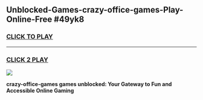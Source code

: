 
## Unblocked-Games-crazy-office-games-Play-Online-Free #49yk8
<h3>
<a href="https://us.freeplayer.one?title=crazy-office-games&ref=10M">CLICK TO PLAY</a></h3>
<hr>

<h3>
<a href="https://us.freeplayer.one?title=crazy-office-games&ref=10M">CLICK 2 PLAY</a>
  
</h3>

<a href="https://us.freeplayer.one?title=crazy-office-games&ref=10M"><img src="https://clearcache.store/games.png"></a>


**crazy-office-games games unblocked: Your Gateway to Fun and Accessible Online Gaming**
